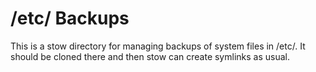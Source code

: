 /etc/ Backups
=============

This is a stow directory for managing backups of system files in /etc/. It should be
cloned there and then stow can create symlinks as usual.
